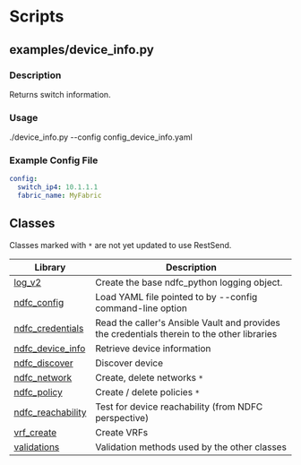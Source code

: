 # Scripts

## examples/device_info.py

### Description

Returns switch information.

### Usage

./device_info.py --config config_device_info.yaml

### Example Config File

```yaml
config:
  switch_ip4: 10.1.1.1
  fabric_name: MyFabric
```
## Classes

Classes marked with ``*`` are not yet updated to use RestSend.

Library                 | Description
----------------------- | -----------
[log_v2]                | Create the base ndfc_python logging object.
[ndfc_config]           | Load YAML file pointed to by --config command-line option
[ndfc_credentials]      | Read the caller's Ansible Vault and provides the credentials therein to the other libraries
[ndfc_device_info]      | Retrieve device information
[ndfc_discover]         | Discover device
[ndfc_network]          | Create, delete networks ``*``
[ndfc_policy]           | Create / delete policies ``*``
[ndfc_reachability]     | Test for device reachability (from NDFC perspective)
[vrf_create]            | Create VRFs
[validations]           | Validation methods used by the other classes

[log_v2]: https://github.com/allenrobel/ndfc-python/blob/main/lib/ndfc_python/log_v2.py
[ndfc_config]: https://github.com/allenrobel/ndfc-python/blob/main/lib/ndfc_python/ndfc_config.py
[ndfc_credentials]: https://github.com/allenrobel/ndfc-python/blob/main/lib/ndfc_python/ndfc_credentials.py
[ndfc_device_info]: https://github.com/allenrobel/ndfc-python/blob/main/lib/ndfc_python/ndfc_device_info.py
[ndfc_discover]: https://github.com/allenrobel/ndfc-python/blob/main/lib/ndfc_python/ndfc_discover.py
[ndfc_network]: https://github.com/allenrobel/ndfc-python/blob/main/lib/ndfc_python/ndfc_network.py
[ndfc_policy]: https://github.com/allenrobel/ndfc-python/blob/main/lib/ndfc_python/ndfc_policy.py
[ndfc_reachability]: https://github.com/allenrobel/ndfc-python/blob/main/lib/ndfc_python/ndfc_reachability.py
[vrf_create]: https://github.com/allenrobel/ndfc-python/blob/main/lib/ndfc_python/vrf_create.py
[validations]: https://github.com/allenrobel/ndfc-python/blob/main/lib/ndfc_python/validations.py
